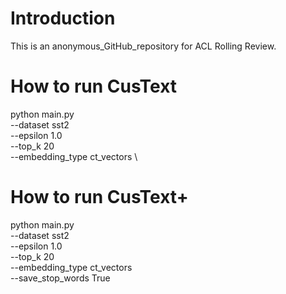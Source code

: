 # Introduction
This is an anonymous_GitHub_repository for ACL Rolling Review.

# How to run CusText

 python main.py \
  --dataset sst2 \
  --epsilon 1.0 \
  --top_k 20 \
  --embedding_type ct_vectors \

# How to run CusText+ 

 python main.py \
  --dataset sst2 \
  --epsilon 1.0 \
  --top_k 20 \
  --embedding_type ct_vectors \
  --save_stop_words True
